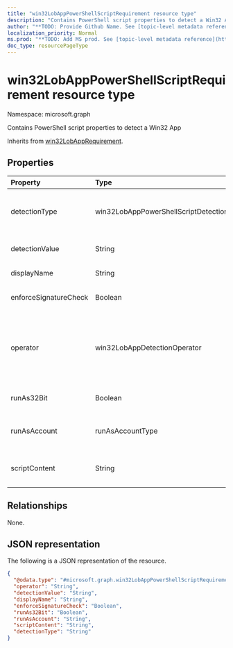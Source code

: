 ```yaml
---
title: "win32LobAppPowerShellScriptRequirement resource type"
description: "Contains PowerShell script properties to detect a Win32 App"
author: "**TODO: Provide Github Name. See [topic-level metadata reference](https://msgo.azurewebsites.net/add/document/guidelines/metadata.html#topic-level-metadata)**"
localization_priority: Normal
ms.prod: "**TODO: Add MS prod. See [topic-level metadata reference](https://msgo.azurewebsites.net/add/document/guidelines/metadata.html#topic-level-metadata)**"
doc_type: resourcePageType
---
```


# win32LobAppPowerShellScriptRequirement resource type

Namespace: microsoft.graph

Contains PowerShell script properties to detect a Win32 App


Inherits from [win32LobAppRequirement](../resources/win32lobapprequirement.md).

## Properties
|Property|Type|Description|
|:---|:---|:---|
|detectionType|win32LobAppPowerShellScriptDetectionType|The detection type for script output. Possible values are: `notConfigured`, `string`, `dateTime`, `integer`, `float`, `version`, `boolean`.|
|detectionValue|String|The detection value Inherited from [win32LobAppRequirement](../resources/win32lobapprequirement.md)|
|displayName|String|The unique display name for this rule|
|enforceSignatureCheck|Boolean|A value indicating whether signature check is enforced|
|operator|win32LobAppDetectionOperator|The operator for detection Inherited from [win32LobAppRequirement](../resources/win32lobapprequirement.md). Possible values are: `notConfigured`, `equal`, `notEqual`, `greaterThan`, `greaterThanOrEqual`, `lessThan`, `lessThanOrEqual`.|
|runAs32Bit|Boolean|A value indicating whether this script should run as 32-bit|
|runAsAccount|runAsAccountType|Indicates the type of execution context the script runs in. Possible values are: `system`, `user`.|
|scriptContent|String|The base64 encoded script content to detect Win32 Line of Business (LoB) app|

## Relationships
None.

## JSON representation
The following is a JSON representation of the resource.
<!-- {
  "blockType": "resource",
  "@odata.type": "microsoft.graph.win32LobAppPowerShellScriptRequirement"
}
-->
``` json
{
  "@odata.type": "#microsoft.graph.win32LobAppPowerShellScriptRequirement",
  "operator": "String",
  "detectionValue": "String",
  "displayName": "String",
  "enforceSignatureCheck": "Boolean",
  "runAs32Bit": "Boolean",
  "runAsAccount": "String",
  "scriptContent": "String",
  "detectionType": "String"
}
```

